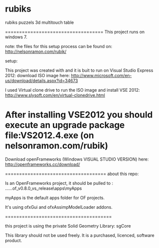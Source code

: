 rubiks
======

rubiks puzzels 3d multitouch table


===================================
This project runs on windows 7.

note: the files for this setup process can be found on:
http://nelsonramon.com/rubik/

setup:

This project was created with and it is buit to run on Visual Studio Express 2012: 
download ISO image here: http://www.microsoft.com/en-us/download/details.aspx?id=34673

I used Virtual clone drive to run the ISO image and install VSE 2012: 
http://www.slysoft.com/en/virtual-clonedrive.html

After installing VSE2012 you should execute an upgrade package file:VS2012.4.exe (on nelsonramon.com/rubik)
====================================

Download openFrameworks (Windows VISUAL STUDIO VERSION) here: http://openframeworks.cc/download/

====================================
about this repo:

Is an OpenFrameworks project, it should be pulled to : 
......of_v0.8.0_vs_release\apps\myApps

myApps is the default apps folder for OF projects.

It's using ofxGui and ofxAssimpModelLoader addons.

======================================

this project is using the private Solid Geometry Library: sgCore

This library should not be used freely. It is a purchased, licenced, software product.
